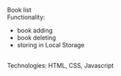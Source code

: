 Book list <br />
Functionality:
- book adding
- book deleting
- storing in Local Storage
<br />
Technologies: HTML, CSS, Javascript
